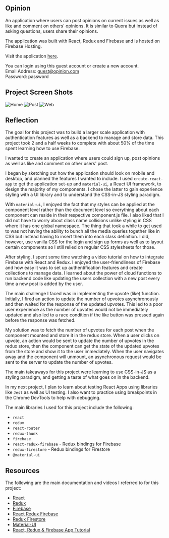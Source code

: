 ## Opinion

An application where users can post opinions on current issues as well as like and comment on others' opinions. It is similar to Quora but instead of asking questions, users share their opinions.

The application was built with React, Redux and Firebase and is hosted on Firebase Hosting. 

Visit the application [here](https://opinion-fb623.firebaseapp.com).

You can login using this guest account or create a new account.  
Email Address: guest@opinion.com  
Password: password

## Project Screen Shots

![Home](https://duaw26jehqd4r.cloudfront.net/items/1M3B3V0R0D3J041D2t3j/Image%202019-02-15%20at%2010.34.33%20AM.png)
![Post](https://duaw26jehqd4r.cloudfront.net/items/3P2N1e33470W080q1d07/Image%202019-02-15%20at%2010.38.24%20AM.png)
![Web](https://duaw26jehqd4r.cloudfront.net/items/0I001S233a0J1t421A1d/Image%202019-02-15%20at%2010.49.50%20AM.png)

## Reflection

The goal for this project was to build a larger scale application with authentication features as well as a backend to manage and store data. This project took 2 and a half weeks to complete with about 50% of the time spent learning how to use Firebase.

I wanted to create an application where users could sign up, post opinions as well as like and comment on other users' post.

I began by sketching out how the application should look on mobile and desktop, and planned the features I wanted to include. I used `create-react-app` to get the application set-up and `material-ui`, a React UI framework, to design the majority of my components. I chose the latter to gain experience styling with a UI library and to understand the CSS-in-JS styling paradigm.

With `material-ui`, I enjoyed the fact that my styles can be applied at the component level rather than the document level so everything about each component can reside in their respective component.js file. I also liked that I did not have to worry about class name collisions unlike styling in CSS where it has one global namespace. The thing that took a while to get used to was not having the ability to bunch all the media queries together like in CSS but instead having to insert them into each class definition. I did, however, use vanilla CSS for the login and sign up forms as well as to layout certain components so I still relied on regular CSS stylesheets for those.

After styling, I spent some time watching a video tutorial on how to integrate Firebase with React and Redux. I enjoyed the user-friendliness of Firebase and how easy it was to set up authentification features and create collections to manage data. I learned about the power of cloud functions to run backend code like updating the users collection with a new post every time a new post is added by the user. 

The main challenge I faced was in implementing the upvote (like) function. Initially, I fired an action to update the number of upvotes asynchronously and then waited for the response of the updated upvotes. This led to a poor user experience as the number of upvotes would not be immediately updated and also led to a race condition if the like button was pressed again before the response was fetched. 

My solution was to fetch the number of upvotes for each post when the component mounted and store it in the redux store. When a user clicks on upvote, an action would be sent to update the number of upvotes in the redux store, then the component can get the state of the updated upvotes from the store and show it to the user immediately. When the user navigates away and the component will unmount, an asynchronous request would be sent to the server to update the number of upvotes.

The main takeaways for this project were learning to use CSS-in-JS as a styling paradigm, and getting a taste of what goes on in the backend.

In my next project, I plan to learn about testing React Apps using libraries like `Jest` as well as UI testing. I also want to practice using breakpoints in the Chrome DevTools to help with debugging.

The main libraries I used for this project include the following: 
* `react`
* `redux`
* `react-router`
* `redux-thunk`
* `firebase`
* `react-redux-firebase` - Redux bindings for Firebase
* `redux-firestore` - Redux bindings for Firestore
* `@material-ui`

## Resources

The following are the main documentation and videos I referred to for this project:
* [React](https://reactjs.org/docs/getting-started.html)
* [Redux](https://redux.js.org/introduction/getting-started)
* [Firebase](https://firebase.google.com/docs/)
* [React Redux Firebase](http://react-redux-firebase.com/docs/getting_started)
* [Redux Firestore](https://github.com/prescottprue/redux-firestore)
* [Material-UI](https://material-ui.com/)
* [React, Redux & Firebase App Tutorial](https://www.youtube.com/playlist?list=PL4cUxeGkcC9iWstfXntcj8f-dFZ4UtlN3)

